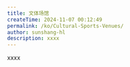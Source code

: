 ```yaml
---
title: 文体场馆
createTime: 2024-11-07 00:12:49
permalink: /ko/Cultural-Sports-Venues/
author: sunshang-hl
description: xxxx
---
```


xxxx